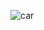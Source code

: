 ![car](https://user-images.githubusercontent.com/60459287/136645989-77cb77e1-b256-45ec-845d-0b63ecf0150e.png)

